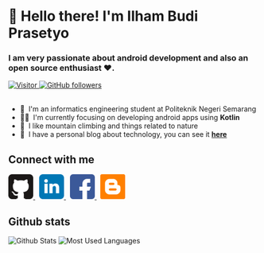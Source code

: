 [here]: https://ilham67.blogspot.com "Ilham Blog"

# :clap: Hello there! I'm Ilham Budi Prasetyo

### I am very passionate about android development and also an open source enthusiast :heart:.

<div align="left">
    <a href="#">
        <img alt="Visitor" src="https://visitor-badge.laobi.icu/badge?page_id=IlhamSevensky.IlhamSevensky">
    </a>
    <a href="https://github.com/IlhamSevensky?tab=followers">
        <img alt="GitHub followers" src="https://img.shields.io/github/followers/IlhamSevensky?color=green&logo=github">
    </a>
</div>

<br>

- :school: &nbsp;I'm an informatics engineering student at Politeknik Negeri Semarang
- :man_technologist: &nbsp;I'm currently focusing on developing android apps using **Kotlin**
- :seedling: &nbsp;I like mountain climbing and things related to nature
- :memo: &nbsp;I have a personal blog about technology, you can see it **[here]**

## Connect with me

<div align="left">
    <a href="https://ilhamsevensky.github.io/">
        <img src="icons/github.svg" width="50" height="50" alt="Github Pages">
    </a>
    &nbsp;
    <a href="https://www.linkedin.com/in/ilham18/">
        <img src="icons/linkedin.svg" width="50" height="50" alt="Linkedin">
    </a>
    &nbsp;
    <a href="https://www.facebook.com/ilham.budip.7/">
        <img src="icons/facebook.svg" width="50" height="50" alt="Facebook">
    </a>
    &nbsp;
    <a href="https://ilham67.blogspot.com/">
        <img src="icons/blogger.svg" width="50" height="50" alt="Blog">
    </a>
</div>

## Github stats

<div align="left">
    <img src="https://github-readme-stats.vercel.app/api?username=IlhamSevensky&show_icons=true&count_private=true&include_all_commits=true&theme=dark" alt="Github Stats"/>
    <img src="https://github-readme-stats.vercel.app/api/top-langs/?username=IlhamSevensky&langs_count=8&layout=compact&theme=dark" alt="Most Used Languages" />
</div>
